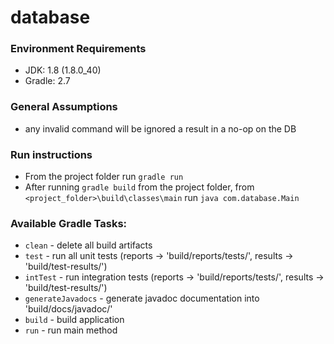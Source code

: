 # database

### Environment Requirements
* JDK: 1.8 (1.8.0_40)
* Gradle: 2.7

### General Assumptions
* any invalid command will be ignored a result in a no-op on the DB

### Run instructions
* From the project folder run `gradle run`
* After running `gradle build` from the project folder, from `<project_folder>\build\classes\main` run `java com.database.Main`

### Available Gradle Tasks:
 *  `clean` - delete all build artifacts
 *  `test` - run all unit tests (reports -> 'build/reports/tests/', results -> 'build/test-results/')
 *  `intTest` - run integration tests (reports -> 'build/reports/tests/', results -> 'build/test-results/')
 *  `generateJavadocs` - generate javadoc documentation into 'build/docs/javadoc/'
 *  `build` - build application
 *  `run` - run main method
